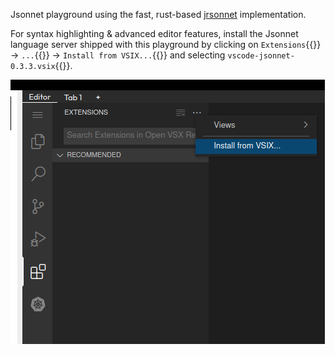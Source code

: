 Jsonnet playground using the fast, rust-based [jrsonnet](https://github.com/CertainLach/jrsonnet) implementation.

For syntax highlighting & advanced editor features, install the Jsonnet language 
server shipped with this playground by clicking on `Extensions`{{}} -> `...`{{}} 
-> `Install from VSIX...`{{}} and selecting `vscode-jsonnet-0.3.3.vsix`{{}}.

![install vscode jsonnet extension](./assets/screenshot1.png)
